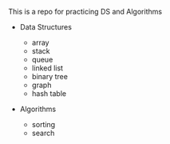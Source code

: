 
This is a repo for practicing DS and Algorithms

- Data Structures
  - array
  - stack
  - queue
  - linked list
  - binary tree
  - graph
  - hash table

- Algorithms
  - sorting
  - search
